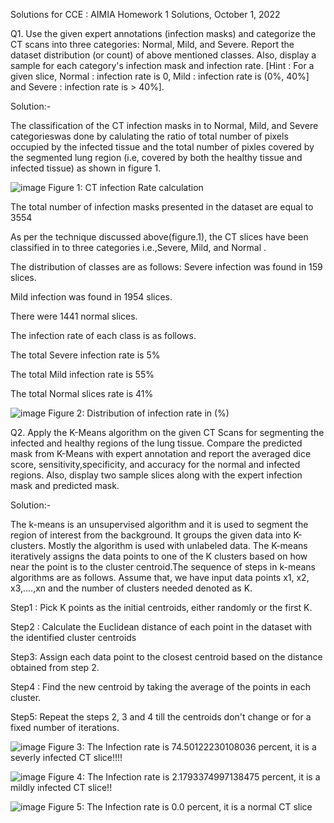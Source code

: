 Solutions for CCE : AIMIA Homework 1 Solutions, October 1, 2022

Q1. Use the given expert annotations (infection masks) and categorize the CT scans into three categories: Normal, Mild, and Severe. Report the dataset distribution (or count) of above mentioned classes. Also, display a sample for each category's infection mask and infection rate. [Hint : For a given slice, Normal : infection rate is 0, Mild : infection rate is (0%, 40%] and Severe : infection rate is > 40%].

Solution:-

The classification of the CT infection masks in to Normal, Mild, and Severe categorieswas done by calulating the ratio of total number of pixels occupied by the infected tissue and the total number of pixles covered by the segmented lung region (i.e, covered by both the healthy tissue and infected tissue) as shown in figure 1.

![image](https://user-images.githubusercontent.com/117635899/213412835-75104e70-fd76-4847-87a7-d2942fb4ce99.png)
                            Figure 1: CT infection Rate calculation

The total number of infection masks presented in the dataset are equal to 3554 

As per the technique discussed above(figure.1), the CT slices have been classified in to three categories i.e.,Severe, Mild, and Normal .

The distribution of classes are as follows:
Severe infection was found in 159 slices.

Mild infection was found in 1954 slices.

There were 1441 normal slices.

The infection rate of each class is as follows.

The total Severe infection rate is 5%

The total Mild infection rate is 55%

The total Normal slices rate is 41%

![image](https://user-images.githubusercontent.com/117635899/213414273-3cf04f7a-017a-4ab5-a95a-2dbb72d815da.png)
Figure 2: Distribution of infection rate in (%)

Q2. Apply the K-Means algorithm on the given CT Scans for segmenting the infected and healthy regions of the lung tissue. Compare the predicted mask from K-Means with expert annotation and report the averaged dice score, sensitivity,specificity, and accuracy for the normal and infected regions. Also, display two sample slices along with the expert infection mask and predicted mask.

Solution:-

The k-means is an unsupervised algorithm and it is used to segment the region of interest from the background. It groups the given data into K-clusters. Mostly the algorithm is used with unlabeled data. The K-means iteratively assigns the data points to one of the K clusters based on how near the point is to the cluster centroid.The sequence of steps in k-means algorithms are as follows. Assume that, we have input data points x1, x2, x3,....,xn
and the number of clusters needed denoted as K.

Step1 : Pick K points as the initial centroids, either randomly or the first K.

Step2 : Calculate the Euclidean distance of each point in the dataset with the identified cluster centroids

Step3: Assign each data point to the closest centroid based on the distance obtained from step 2.

Step4 : Find the new centroid by taking the average of the points in each cluster.

Step5: Repeat the steps 2, 3 and 4 till the centroids don't change or for a fixed number of iterations.

![image](https://user-images.githubusercontent.com/117635899/213414352-6c0136d5-aeca-4233-a150-f8277fecca9d.png)
Figure 3: The Infection rate is 74.50122230108036 percent, it is a severly infected CT slice!!!!

![image](https://user-images.githubusercontent.com/117635899/213414417-3dfbe7bd-8abe-487c-9522-2c464c7dabc8.png)
Figure 4: The Infection rate is 2.1793374997138475 percent, it is a mildly infected CT slice!!

![image](https://user-images.githubusercontent.com/117635899/213414466-960d958e-cf8f-4c72-8fd6-2de272ce8420.png)
Figure 5: The Infection rate is 0.0 percent, it is a normal CT slice



